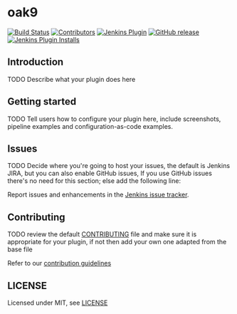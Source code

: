 # oak9

[![Build Status](https://ci.jenkins.io/job/Plugins/job/oak9-plugin/job/master/badge/icon)](https://ci.jenkins.io/job/Plugins/job/oak9-plugin/job/master/)
[![Contributors](https://img.shields.io/github/contributors/jenkinsci/oak9-plugin.svg)](https://github.com/jenkinsci/oak9-plugin/graphs/contributors)
[![Jenkins Plugin](https://img.shields.io/jenkins/plugin/v/oak9.svg)](https://plugins.jenkins.io/oak9)
[![GitHub release](https://img.shields.io/github/release/jenkinsci/oak9-plugin.svg?label=changelog)](https://github.com/jenkinsci/oak9-plugin/releases/latest)
[![Jenkins Plugin Installs](https://img.shields.io/jenkins/plugin/i/oak9.svg?color=blue)](https://plugins.jenkins.io/oak9)

## Introduction

TODO Describe what your plugin does here

## Getting started

TODO Tell users how to configure your plugin here, include screenshots, pipeline examples and 
configuration-as-code examples.

## Issues

TODO Decide where you're going to host your issues, the default is Jenkins JIRA, but you can also enable GitHub issues,
If you use GitHub issues there's no need for this section; else add the following line:

Report issues and enhancements in the [Jenkins issue tracker](https://issues.jenkins-ci.org/).

## Contributing

TODO review the default [CONTRIBUTING](https://github.com/jenkinsci/.github/blob/master/CONTRIBUTING.md) file and make sure it is appropriate for your plugin, if not then add your own one adapted from the base file

Refer to our [contribution guidelines](https://github.com/jenkinsci/.github/blob/master/CONTRIBUTING.md)

## LICENSE

Licensed under MIT, see [LICENSE](LICENSE.md)

